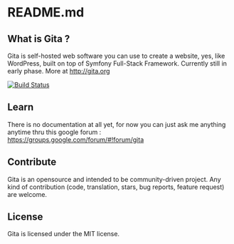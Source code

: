 # README.md

## What is Gita ?

Gita is self-hosted web software you can use to create a website, yes, like WordPress, built on top of Symfony Full-Stack Framework. Currently still in early phase. More at <http://gita.org>

[![Build Status](https://travis-ci.org/gita/gita.svg)](https://travis-ci.org/gita/gita)

## Learn
There is no documentation at all yet, for now you can just ask me anything anytime thru this google forum : <https://groups.google.com/forum/#!forum/gita>

## Contribute
Gita is an opensource and intended to be community-driven project. Any kind of contribution (code, translation, stars, bug reports, feature request) are welcome.

## License
Gita is licensed under the MIT license.

